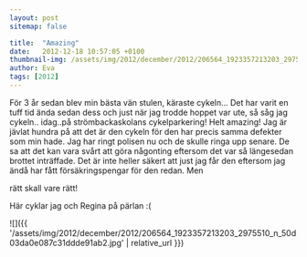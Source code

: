 ```yaml
---
layout: post
sitemap: false

title:  "Amazing"
date:   2012-12-18 10:57:05 +0100
thumbnail-img: /assets/img/2012/december/2012/206564_1923357213203_2975510_n_50d03da0e087c31ddde91ab2.jpg
author: Eva
tags: [2012]
---
```


För 3 år sedan blev min bästa vän stulen, käraste cykeln... Det har varit en tuff tid ända sedan dess och just när jag trodde hoppet var ute, så såg jag cykeln.. idag..på strömbackaskolans cykelparkering! Helt amazing! Jag är jävlat hundra på att det är den cykeln för den har precis samma defekter som min hade. Jag har ringt polisen nu och de skulle ringa upp senare. De sa att det kan vara svårt att göra någonting eftersom det var så längesedan brottet inträffade. Det är inte heller säkert att just jag får den eftersom jag ändå har fått försäkringspengar för den redan. Men 

rätt skall vare rätt! 







Här cyklar jag och Regina på pärlan :(

![]({{ '/assets/img/2012/december/2012/206564_1923357213203_2975510_n_50d03da0e087c31ddde91ab2.jpg'  | relative_url }})

